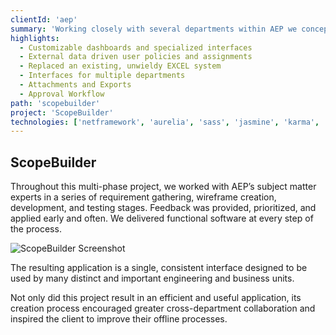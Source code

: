 ```yaml
---
clientId: 'aep'
summary: 'Working closely with several departments within AEP we conceptualized, designed, and developed a custom web-based application to improve the efficiency, accuracy, and reportability of scoping large-scale multi-million dollar projects.'
highlights:
  - Customizable dashboards and specialized interfaces
  - External data driven user policies and assignments
  - Replaced an existing, unwieldy EXCEL system
  - Interfaces for multiple departments
  - Attachments and Exports
  - Approval Workflow
path: 'scopebuilder'
project: 'ScopeBuilder'
technologies: ['netframework', 'aurelia', 'sass', 'jasmine', 'karma', 'webpack']
---
```


## ScopeBuilder

Throughout this multi-phase project, we worked with AEP’s subject matter experts in a series of requirement gathering, wireframe creation, development, and testing stages. Feedback was provided, prioritized, and applied early and often. We delivered functional software at every step of the process.

![ScopeBuilder Screenshot](/img/caseStudies/scopebuilder-mock.png)

The resulting application is a single, consistent interface designed to be used by many distinct and important engineering and business units.

Not only did this project result in an efficient and useful application, its creation process encouraged greater cross-department collaboration and inspired the client to improve their offline processes.
